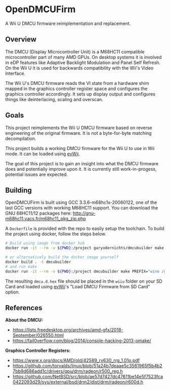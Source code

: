 # OpenDMCUFirm

A Wii U DMCU firmware reimplementation and replacement.

## Overview

The DMCU (Display Microcontroller Unit) is a M68HC11 compatible microcontroller part of many AMD GPUs. On desktop systems it is involved in eDP features like Adaptive Backlight Modulation and Panel Self Refresh. On the Wii U it is used for backwards compatibility with the Wii's Video Interface.

The Wii U's DMCU firmware reads the VI state from a hardware shim mapped in the graphics controller register space and configures the graphics controller accordingly. It sets up display output and configures things like deinterlacing, scaling and overscan.

## Goals

This project reimplements the Wii U DMCU firmware based on reverse engineering of the original firmware. It is not a byte-for-byte matching decompilation.

This project builds a working DMCU firmware for the Wii U to use in Wii mode. It can be loaded using [evWii](github.com/GaryOderNichts/evwii).

The goal of this project is to gain an insight into what the DMCU firmware does and potentially improve upon it. It is currently still work-in-progess, potential issues are expected.

## Building

OpenDMCUFirm is built using GCC 3.3.6-m68hc1x-20060122, one of the last GCC versions with working M68HC11 support. You can download the GNU 68HC11/12 packages here: http://gnu-m68hc11.vacs.fr/m68hc11_pkg_zip.php  

A `Dockerfile` is provided with the repo to easily setup the toolchain. To build the project using docker, follow the steps below.
```bash
# Build using image from docker hub
docker run -it --rm -v ${PWD}:/project garyodernichts/dmcubuilder make PREFIX="wine /gnu-68hc1x/app/bin/m6811-elf-" SUFFIX=".exe"

# or alternatively build the docker image yourself
docker build . -t dmcubuilder
# and run make 
docker run -it --rm -v ${PWD}:/project dmcubuilder make PREFIX="wine /gnu-68hc1x/app/bin/m6811-elf-" SUFFIX=".exe"
```

The resulting `dmcu.d.hex` file should be placed in the `wiiu` folder on your SD Card and loaded using [evWii](github.com/GaryOderNichts/evwii)'s "Load DMCU Firmware from SD Card" option.

## References

**About the DMCU:**  
- https://lists.freedesktop.org/archives/amd-gfx/2018-September/026550.html
- https://fail0verflow.com/blog/2014/console-hacking-2013-omake/

**Graphics Controller Registers:**
- https://www.x.org/docs/AMD/old/42589_rv630_rrg_1.01o.pdf
- https://github.com/torvalds/linux/blob/51a24b7deaae5c3561965f5b4b27bb9d686add1c/drivers/gpu/drm/radeon/r500_reg.h
- https://github.com/NetBSD/src/blob/ae57d7427dc47611be14e5f7523fca0422093d29/sys/external/bsd/drm2/dist/drm/radeon/r600d.h
